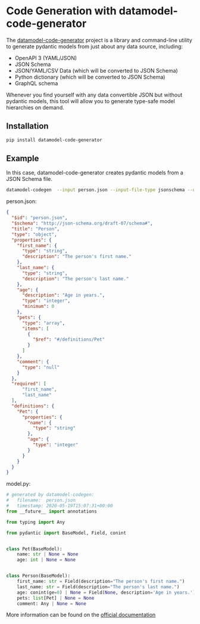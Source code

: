 # Code Generation with datamodel-code-generator

The [datamodel-code-generator](https://github.com/koxudaxi/datamodel-code-generator/) project is a library and command-line utility to generate pydantic models from just about any data source, including:

- OpenAPI 3 (YAML/JSON)
- JSON Schema
- JSON/YAML/CSV Data (which will be converted to JSON Schema)
- Python dictionary (which will be converted to JSON Schema)
- GraphQL schema

Whenever you find yourself with any data convertible JSON but without pydantic models, this tool will allow you to generate type-safe model hierarchies on demand.

## Installation

```bash
pip install datamodel-code-generator

```

## Example

In this case, datamodel-code-generator creates pydantic models from a JSON Schema file.

```bash
datamodel-codegen  --input person.json --input-file-type jsonschema --output model.py

```

person.json:

```json
{
  "$id": "person.json",
  "$schema": "http://json-schema.org/draft-07/schema#",
  "title": "Person",
  "type": "object",
  "properties": {
    "first_name": {
      "type": "string",
      "description": "The person's first name."
    },
    "last_name": {
      "type": "string",
      "description": "The person's last name."
    },
    "age": {
      "description": "Age in years.",
      "type": "integer",
      "minimum": 0
    },
    "pets": {
      "type": "array",
      "items": [
        {
          "$ref": "#/definitions/Pet"
        }
      ]
    },
    "comment": {
      "type": "null"
    }
  },
  "required": [
      "first_name",
      "last_name"
  ],
  "definitions": {
    "Pet": {
      "properties": {
        "name": {
          "type": "string"
        },
        "age": {
          "type": "integer"
        }
      }
    }
  }
}

```

model.py:

```python
# generated by datamodel-codegen:
#   filename:  person.json
#   timestamp: 2020-05-19T15:07:31+00:00
from __future__ import annotations

from typing import Any

from pydantic import BaseModel, Field, conint


class Pet(BaseModel):
    name: str | None = None
    age: int | None = None


class Person(BaseModel):
    first_name: str = Field(description="The person's first name.")
    last_name: str = Field(description="The person's last name.")
    age: conint(ge=0) | None = Field(None, description='Age in years.')
    pets: list[Pet] | None = None
    comment: Any | None = None

```

More information can be found on the [official documentation](https://koxudaxi.github.io/datamodel-code-generator/)
